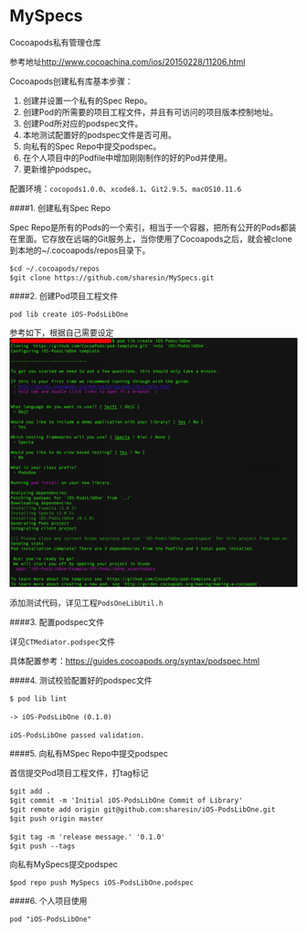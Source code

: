 # MySpecs
Cocoapods私有管理仓库

参考地址<http://www.cocoachina.com/ios/20150228/11206.html>

Cocoapods创建私有库基本步骤：

1. 创建并设置一个私有的Spec Repo。
2. 创建Pod的所需要的项目工程文件，并且有可访问的项目版本控制地址。
3. 创建Pod所对应的podspec文件。
4. 本地测试配置好的podspec文件是否可用。
5. 向私有的Spec Repo中提交podspec。
6. 在个人项目中的Podfile中增加刚刚制作的好的Pod并使用。
7. 更新维护podspec。

配置环境：`cocopods1.0.0`、`xcode8.1`、`Git2.9.5`、`macOS10.11.6`

####1. 创建私有Spec Repo

Spec Repo是所有的Pods的一个索引，相当于一个容器，把所有公开的Pods都装在里面。它存放在远端的Git服务上，当你使用了Cocoapods之后，就会被clone到本地的~/.cocoapods/repos目录下。
	
	$cd ~/.cocoapods/repos
	$git clone https://github.com/sharesin/MySpecs.git

####2. 创建Pod项目工程文件
	
	pod lib create iOS-PodsLibOne
	
参考如下，根据自己需要设定
![img](https://github.com/sharesin/MySpecs/blob/master/docs/img1.png)

添加测试代码，详见工程`PodsOneLibUtil.h`

####3. 配置podspec文件

详见`CTMediator.podspec`文件

具体配置参考：<https://guides.cocoapods.org/syntax/podspec.html>
	
####4. 测试校验配置好的podspec文件

	$ pod lib lint 

 	-> iOS-PodsLibOne (0.1.0)
 	
	iOS-PodsLibOne passed validation.


####5. 向私有MSpec Repo中提交podspec

首信提交Pod项目工程文件，打tag标记
	
	$git add .
	$git commit -m 'Initial iOS-PodsLibOne Commit of Library'
	$git remote add origin git@github.com:sharesin/iOS-PodsLibOne.git
	$git push origin master
	
	$git tag -m 'release message.' '0.1.0'
	$git push --tags

向私有MySpecs提交podspec
	
	$pod repo push MySpecs iOS-PodsLibOne.podspec 
	
####6. 个人项目使用
	
	pod "iOS-PodsLibOne"

